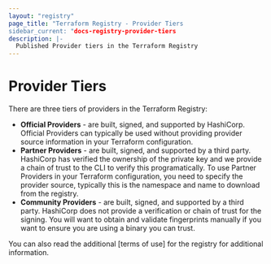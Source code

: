 ```yaml
---
layout: "registry"
page_title: "Terraform Registry - Provider Tiers
sidebar_current: "docs-registry-provider-tiers
description: |-
  Published Provider tiers in the Terraform Registry
---
```


# Provider Tiers

There are three tiers of providers in the Terraform Registry:

* **Official Providers** - are built, signed, and supported by HashiCorp. Official Providers can typically be used without providing
  provider source information in your Terraform configuration.
* **Partner Providers** - are built, signed, and supported by a third party. HashiCorp has verified the ownership of the private
  key and we provide a chain of trust to the CLI to verify this programatically. To use Partner Providers in your Terraform
  configuration, you need to specify the provider source, typically this is the namespace and name to download from the registry.
* **Community Providers** - are built, signed, and supported by a third party. HashiCorp does not provide a verification or chain
  of trust for the signing. You will want to obtain and validate fingerprints manually if you want to ensure you are using a
  binary you can trust.

You can also read the additional [terms of use] for the registry for additional information.
